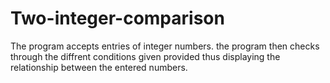 # Two-integer-comparison

The program accepts entries of integer numbers.
the program then checks through the diffrent conditions given provided thus displaying the relationship between the entered numbers.
